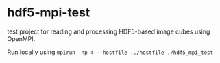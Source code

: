 # hdf5-mpi-test
test project for reading and processing HDF5-based image cubes using OpenMPI.

Run locally using `mpirun -np 4 --hostfile ../hostfile ./hdf5_mpi_test`